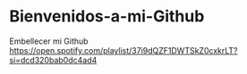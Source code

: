 # Bienvenidos-a-mi-Github
Embellecer mi Github
https://open.spotify.com/playlist/37i9dQZF1DWTSkZ0cxkrLT?si=dcd320bab0dc4ad4
